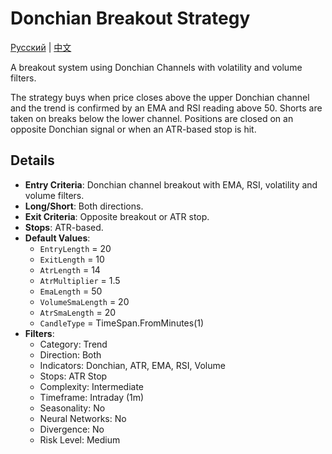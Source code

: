 # Donchian Breakout Strategy
[Русский](README_ru.md) | [中文](README_cn.md)

A breakout system using Donchian Channels with volatility and volume filters.

The strategy buys when price closes above the upper Donchian channel and the trend is confirmed by an EMA and RSI reading above 50. Shorts are taken on breaks below the lower channel. Positions are closed on an opposite Donchian signal or when an ATR-based stop is hit.

## Details

- **Entry Criteria**: Donchian channel breakout with EMA, RSI, volatility and volume filters.
- **Long/Short**: Both directions.
- **Exit Criteria**: Opposite breakout or ATR stop.
- **Stops**: ATR-based.
- **Default Values**:
  - `EntryLength` = 20
  - `ExitLength` = 10
  - `AtrLength` = 14
  - `AtrMultiplier` = 1.5
  - `EmaLength` = 50
  - `VolumeSmaLength` = 20
  - `AtrSmaLength` = 20
  - `CandleType` = TimeSpan.FromMinutes(1)
- **Filters**:
  - Category: Trend
  - Direction: Both
  - Indicators: Donchian, ATR, EMA, RSI, Volume
  - Stops: ATR Stop
  - Complexity: Intermediate
  - Timeframe: Intraday (1m)
  - Seasonality: No
  - Neural Networks: No
  - Divergence: No
  - Risk Level: Medium
